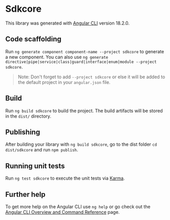# Sdkcore

This library was generated with [Angular CLI](https://github.com/angular/angular-cli) version 18.2.0.

## Code scaffolding

Run `ng generate component component-name --project sdkcore` to generate a new component. You can also use `ng generate directive|pipe|service|class|guard|interface|enum|module --project sdkcore`.
> Note: Don't forget to add `--project sdkcore` or else it will be added to the default project in your `angular.json` file. 

## Build

Run `ng build sdkcore` to build the project. The build artifacts will be stored in the `dist/` directory.

## Publishing

After building your library with `ng build sdkcore`, go to the dist folder `cd dist/sdkcore` and run `npm publish`.

## Running unit tests

Run `ng test sdkcore` to execute the unit tests via [Karma](https://karma-runner.github.io).

## Further help

To get more help on the Angular CLI use `ng help` or go check out the [Angular CLI Overview and Command Reference](https://angular.dev/tools/cli) page.
